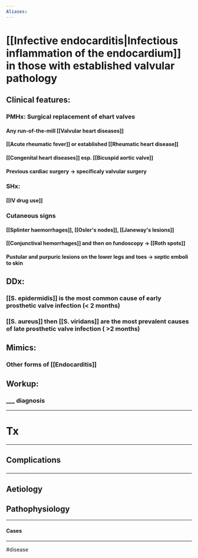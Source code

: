 ```yaml
---
Aliases:
---
```

# [[Infective endocarditis|Infectious inflammation of the endocardium]] in those with established valvular pathology
## Clinical features:

### PMHx: Surgical replacement of ehart valves
#### Any run-of-the-mill [[Valvular heart diseases]]
#### [[Acute rheumatic fever]] or established [[Rheumatic heart disease]]
#### [[Congenital heart diseases]] esp. [[Bicuspid aortic valve]]
#### Previous cardiac surgery -> specificaly valvular surgery
### SHx:
#### [[IV drug use]]
### Cutaneous signs
#### [[Splinter haemorrhages]], [[Osler's nodes]], [[Janeway's lesions]]
#### [[Conjunctival hemorrhages]] and then on fundoscopy -> [[Roth spots]]
#### Pustular and purpuric lesions on the lower legs and toes -> septic emboli to skin

## DDx:
### [[S. epidermidis]] is the most common cause of early prosthetic valve infection  (< 2 months)
### [[S. aureus]] then [[S. viridans]] are the most prevalent causes of late prosthetic valve infection ( >2 months)
## Mimics:
### Other forms of [[Endocarditis]]
## Workup:
### ___ diagnosis
---
# Tx

---
## Complications
###

---
## Aetiology
## Pathophysiology

---
#### Cases


---
#disease 